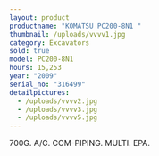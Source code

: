 ```yaml
---
layout: product
productname: "KOMATSU PC200-8N1 "
thumbnail: /uploads/vvvv1.jpg
category: Excavators
sold: true
model: PC200-8N1
hours: 15,253
year: "2009"
serial_no: "316499"
detailpictures:
  - /uploads/vvvv2.jpg
  - /uploads/vvvv3.jpg
  - /uploads/vvvv5.jpg
---
```

700G. A/C. COM-PIPING. MULTI. EPA.